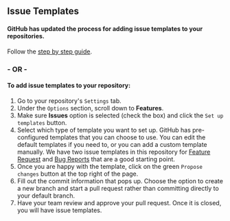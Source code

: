 ## Issue Templates

#### GitHub has updated the process for adding issue templates to your repositories.

Follow the [step by step guide](https://help.github.com/en/github/building-a-strong-community/configuring-issue-templates-for-your-repository).

### - OR -

#### To add issue templates to your repository:

1. Go to your repository's `Settings` tab.
2. Under the `Options` section, scroll down to **Features**.
3. Make sure **Issues** option is selected (check the box) and click the `Set up templates` button.
4. Select which type of template you want to set up. GitHub has pre-configured templates that you can choose to use. You can edit the default templates if you need to, or you can add a custom template manually. We have two issue templates in this repository for [Feature Request](https://github.com/filtpod/standards-and-practices/blob/main/.github/ISSUE_TEMPLATE/feature_request.yml) and [Bug Reports](/.github/ISSUE_TEMPLATE/bug_report.md) that are a good starting point.
5. Once you are happy with the template, click on the green `Propose changes` button at the top right of the page.
6. Fill out the commit information that pops up. Choose the option to create a new branch and start a pull request rather than committing directly to your default branch.
7. Have your team review and approve your pull request. Once it is closed, you will have issue templates.
